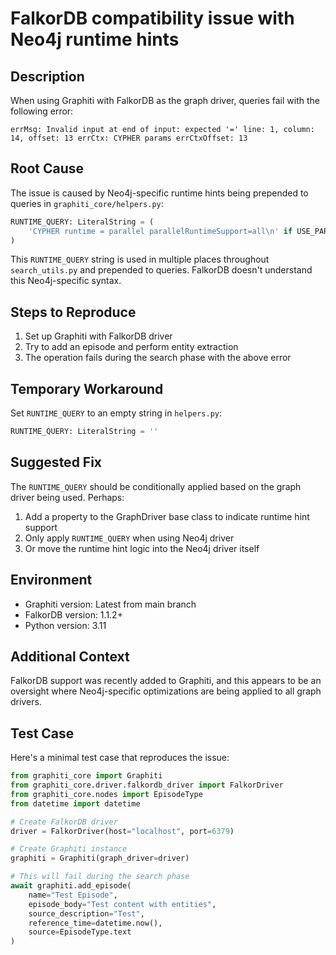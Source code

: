 # FalkorDB compatibility issue with Neo4j runtime hints

## Description

When using Graphiti with FalkorDB as the graph driver, queries fail with the following error:

```
errMsg: Invalid input at end of input: expected '=' line: 1, column: 14, offset: 13 errCtx: CYPHER params errCtxOffset: 13
```

## Root Cause

The issue is caused by Neo4j-specific runtime hints being prepended to queries in `graphiti_core/helpers.py`:

```python
RUNTIME_QUERY: LiteralString = (
    'CYPHER runtime = parallel parallelRuntimeSupport=all\n' if USE_PARALLEL_RUNTIME else ''
)
```

This `RUNTIME_QUERY` string is used in multiple places throughout `search_utils.py` and prepended to queries. FalkorDB doesn't understand this Neo4j-specific syntax.

## Steps to Reproduce

1. Set up Graphiti with FalkorDB driver
2. Try to add an episode and perform entity extraction
3. The operation fails during the search phase with the above error

## Temporary Workaround

Set `RUNTIME_QUERY` to an empty string in `helpers.py`:

```python
RUNTIME_QUERY: LiteralString = ''
```

## Suggested Fix

The `RUNTIME_QUERY` should be conditionally applied based on the graph driver being used. Perhaps:

1. Add a property to the GraphDriver base class to indicate runtime hint support
2. Only apply `RUNTIME_QUERY` when using Neo4j driver
3. Or move the runtime hint logic into the Neo4j driver itself

## Environment

- Graphiti version: Latest from main branch
- FalkorDB version: 1.1.2+
- Python version: 3.11

## Additional Context

FalkorDB support was recently added to Graphiti, and this appears to be an oversight where Neo4j-specific optimizations are being applied to all graph drivers.

## Test Case

Here's a minimal test case that reproduces the issue:

```python
from graphiti_core import Graphiti
from graphiti_core.driver.falkordb_driver import FalkorDriver
from graphiti_core.nodes import EpisodeType
from datetime import datetime

# Create FalkorDB driver
driver = FalkorDriver(host="localhost", port=6379)

# Create Graphiti instance
graphiti = Graphiti(graph_driver=driver)

# This will fail during the search phase
await graphiti.add_episode(
    name="Test Episode",
    episode_body="Test content with entities",
    source_description="Test",
    reference_time=datetime.now(),
    source=EpisodeType.text
)
```